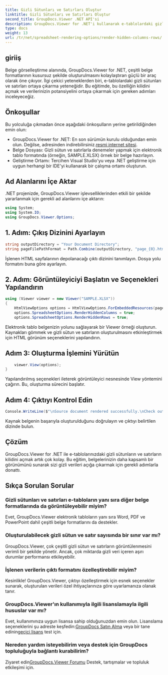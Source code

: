 ```yaml
---
title: Gizli Sütunları ve Satırları Oluştur
linktitle: Gizli Sütunları ve Satırları Oluştur
second_title: GroupDocs.Viewer .NET API'si
description: GroupDocs.Viewer for .NET'i kullanarak e-tablolardaki gizli verilerin kilidini zahmetsizce açın. Gizli sütunları ve satırları ortaya çıkarmak için adım adım kılavuzumuzu izleyin.
type: docs
weight: 13
url: /tr/net/spreadsheet-rendering-options/render-hidden-columns-rows/
---
```

## giriiş
Belge görselleştirme alanında, GroupDocs.Viewer for .NET, çeşitli belge formatlarının kusursuz şekilde oluşturulmasını kolaylaştıran güçlü bir araç olarak öne çıkıyor. İlgi çekici yeteneklerden biri, e-tablolardaki gizli sütunları ve satırları ortaya çıkarma yeteneğidir. Bu eğitimde, bu özelliğin kilidini açmak ve verilerinizin potansiyelini ortaya çıkarmak için gereken adımları inceleyeceğiz.
## Önkoşullar
Bu yolculuğa çıkmadan önce aşağıdaki önkoşulların yerine getirildiğinden emin olun:
- GroupDocs.Viewer for .NET: En son sürümün kurulu olduğundan emin olun. Değilse, adresinden indirebilirsiniz.[resmi internet sitesi](https://releases.groupdocs.com/viewer/net/).
- Belge Dosyası: Gizli sütun ve satırlarla denemeler yapmak için elektronik tablo formatında (örneğin, SAMPLE.XLSX) örnek bir belge hazırlayın.
- Geliştirme Ortamı: Tercihen Visual Studio'yu veya .NET geliştirme için uygun herhangi bir IDE'yi kullanarak bir çalışma ortamı oluşturun.
## Ad Alanlarını İçe Aktar
.NET projenizde, GroupDocs.Viewer işlevselliklerinden etkili bir şekilde yararlanmak için gerekli ad alanlarını içe aktarın:
```csharp
using System;
using System.IO;
using GroupDocs.Viewer.Options;
```
## 1. Adım: Çıkış Dizinini Ayarlayın
```csharp
string outputDirectory = "Your Document Directory";
string pageFilePathFormat = Path.Combine(outputDirectory, "page_{0}.html");
```
İşlenen HTML sayfalarının depolanacağı çıktı dizinini tanımlayın. Dosya yolu formatını buna göre ayarlayın.
## 2. Adım: Görüntüleyiciyi Başlatın ve Seçenekleri Yapılandırın
```csharp
using (Viewer viewer = new Viewer("SAMPLE.XLSX"))
{
    HtmlViewOptions options = HtmlViewOptions.ForEmbeddedResources(pageFilePathFormat);
    options.SpreadsheetOptions.RenderHiddenColumns = true;
    options.SpreadsheetOptions.RenderHiddenRows = true;
```
Elektronik tablo belgenizin yolunu sağlayarak bir Viewer örneği oluşturun. Kaynakları gömmek ve gizli sütun ve satırların oluşturulmasını etkinleştirmek için HTML görünüm seçeneklerini yapılandırın.
## Adım 3: Oluşturma İşlemini Yürütün
```csharp
    viewer.View(options);
}
```
Yapılandırılmış seçenekleri ileterek görüntüleyici nesnesinde View yöntemini çağırın. Bu, oluşturma sürecini başlatır.
## Adım 4: Çıktıyı Kontrol Edin
```csharp
Console.WriteLine($"\nSource document rendered successfully.\nCheck output in {outputDirectory}.");
```
Kaynak belgenin başarıyla oluşturulduğunu doğrulayın ve çıktıyı belirtilen dizinde bulun.
## Çözüm
GroupDocs.Viewer for .NET ile e-tablolarınızdaki gizli sütunların ve satırların kilidini açmak artık çok kolay. Bu eğitim, belgelerinizin daha kapsamlı bir görünümünü sunarak sizi gizli verileri açığa çıkarmak için gerekli adımlarla donattı.
## Sıkça Sorulan Sorular
### Gizli sütunları ve satırları e-tabloların yanı sıra diğer belge formatlarında da görüntüleyebilir miyim?
Evet, GroupDocs.Viewer elektronik tabloların yanı sıra Word, PDF ve PowerPoint dahil çeşitli belge formatlarını da destekler.
### Oluşturulabilecek gizli sütun ve satır sayısında bir sınır var mı?
GroupDocs.Viewer, çok çeşitli gizli sütun ve satırların görüntülenmesini verimli bir şekilde yönetir. Ancak, çok miktarda gizli veri içeren aşırı durumlar performansı etkileyebilir.
### İşlenen verilerin çıktı formatını özelleştirebilir miyim?
Kesinlikle! GroupDocs.Viewer, çıktıyı özelleştirmek için esnek seçenekler sunarak, oluşturulan verileri özel ihtiyaçlarınıza göre uyarlamanıza olanak tanır.
### GroupDocs.Viewer'ın kullanımıyla ilgili lisanslamayla ilgili hususlar var mı?
 Evet, kullanımınıza uygun lisansa sahip olduğunuzdan emin olun. Lisanslama seçeneklerini şu adreste keşfedin:[GroupDocs Satın Alma](https://purchase.groupdocs.com/buy) veya bir tane edinin[geçici lisans](https://purchase.groupdocs.com/temporary-license/) test için.
### Nereden yardım isteyebilirim veya destek için GroupDocs topluluğuyla bağlantı kurabilirim?
 Ziyaret edin[GroupDocs.Viewer Forumu](https://forum.groupdocs.com/c/viewer/9) Destek, tartışmalar ve topluluk etkileşimi için.